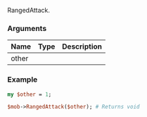 RangedAttack.
### Arguments
**Name**|**Type**|**Description**
:---|:---|:---
other||

### Example

```perl
my $other = 1;

$mob->RangedAttack($other); # Returns void
```